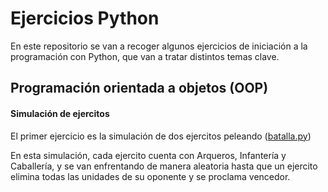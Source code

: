 # Ejercicios Python

En este repositorio se van a recoger algunos ejercicios de iniciación a la programación con Python, que van a tratar distintos temas clave. 

## Programación orientada a objetos (OOP)

#### Simulación de ejercitos

El primer ejercicio es la simulación de dos ejercitos peleando ([batalla.py](https://github.com/Juanto19/Ejercicios_Python/blob/main/batalla.py))

En esta simulación, cada ejercito cuenta con Arqueros, Infantería y Caballería, y se van enfrentando de manera aleatoria hasta que un ejercito elimina todas las unidades de su oponente y se proclama vencedor.

